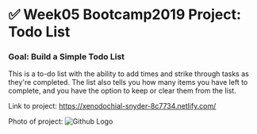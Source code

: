 # ✅ Week05 Bootcamp2019 Project: Todo List

### Goal: Build a Simple Todo List


This is a to-do list with the ability to add times and strike through tasks as they're completed.  The list also tells you how many items you have left to complete, and you have the option to keep or clear them from the list.

Link to project: https://xenodochial-snyder-8c7734.netlify.com/

Photo of project: ![Github Logo](https://lh3.googleusercontent.com/JnNS3If2iLz-nEhOAB1PTmU-67_pOXeiQXUayKqI-YYtV0nEfmaB0wchMN8jqFkig5RxR9bFZ551JvGZbqfwmm_mkOMQ5q6zg1-C1fc-Jbnob2z73VF86pRwHVlmq6jisve_nlADJ9BU5-gqpNYyGPjgekpYhN6uFgVifIN2GrSuMEZJBlwyV5OG7TXf6VO6z_vZRXOJAgNxlYaY0UYd8Piyv1jJvlAirtkS-RoarXs5YdQSGx6r72GLc14_XGOaXqGsKyTBykqMzYjNtO3Cuncs9AiHxzK7Rzo1ipNKYIWZcXTVejqoasSBZWZPpyKXn8VXu0he0znjXbHX8p0HPPMlcV73zTSqf5OZlMJr9kkhjPta-0HZ2bMzO1TNw8JFokpgvDIPqMvl7-PUenL0jpZ7p23H1j34PcIxV0XDTNHAazPTekLJS1XWt4wmJMQAXVY5wpwzbngP6LCIsaI7whr3j-2raoGRAJWcc6IqAmlEv5slBc7abVzrMywjbnsoLtkUbeDHhMD-_gyRtOUDKW8wXB_zyi1ltDhaPDooOxd-rvS1CHV4kNs0RHnH4cj9QE9FRsqVxR28LN5sHXW1HrGFIpUqobhl2PdKeinawroYiU70zrU0HH_9nUF3oL3WIbobXEbOcMAH_VHX8GWtHoOrHSARG0YdOjsiPd8jIi4D9js-5R0PI0i1CVdEZ7q4pzEDqQyxoSGs1ZqpMOURRvuM2svaBOmKMFb3kzR7PLevAC8k=w2880-h1566-no)
